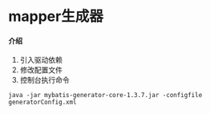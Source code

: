 # mapper生成器

#### 介绍
1. 引入驱动依赖
2. 修改配置文件
3. 控制台执行命令
```
java -jar mybatis-generator-core-1.3.7.jar -configfile generatorConfig.xml
```